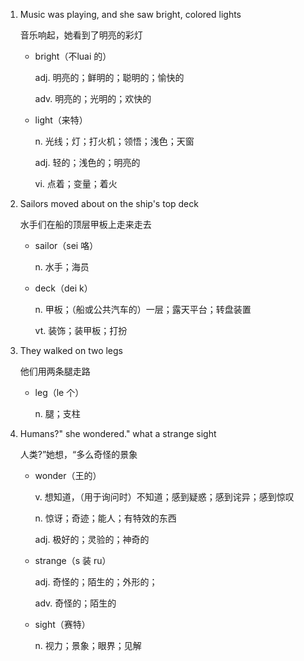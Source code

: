 1. Music was playing, and she saw bright, colored lights

    音乐响起，她看到了明亮的彩灯

    - bright（不luai 的）

        adj. 明亮的；鲜明的；聪明的；愉快的

        adv. 明亮的；光明的；欢快的

    - light（来特）

        n. 光线；灯；打火机；领悟；浅色；天窗

        adj. 轻的；浅色的；明亮的

        vi. 点着；变量；着火

2. Sailors moved about on the ship's top deck

    水手们在船的顶层甲板上走来走去

    - sailor（sei 咯）

        n. 水手；海员

    - deck（dei k）

        n. 甲板；（船或公共汽车的）一层；露天平台；转盘装置

        vt. 装饰；装甲板；打扮

4. They walked on two legs

    他们用两条腿走路

    - leg（le 个）

        n. 腿；支柱

5. Humans?" she wondered." what a strange sight

    人类?”她想，“多么奇怪的景象

    - wonder（王的）

        v. 想知道，（用于询问时）不知道；感到疑惑；感到诧异；感到惊叹

        n. 惊讶；奇迹；能人；有特效的东西

        adj. 极好的；灵验的；神奇的

    - strange（s 装 ru）

        adj. 奇怪的；陌生的；外形的；

        adv. 奇怪的；陌生的

    - sight（赛特）

        n. 视力；景象；眼界；见解

  
